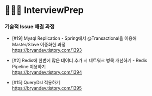 # 🧑🏻‍💻 InterviewPrep


### 기술적 Issue 해결 과정

- [#19] Mysql Replication - Spring에서 @Transactional을 이용해 Master/Slave 이중화한 과정<br>
  https://bryandev.tistory.com/1393

-  [#2] Redis에 한번에 많은 데이터 추가 시 네트워크 병목 개선하기 - Redis Pipeline 이용하기<br>
  https://bryandev.tistory.com/1394   

-  [#15] QueryDsl 적용하기<br>
  https://bryandev.tistory.com/1395   
